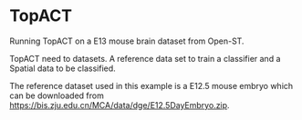 # TopACT
Running TopACT on a E13 mouse brain dataset from Open-ST.

TopACT need to datasets. A reference data set to train a classifier and a Spatial data to be classified. 

The reference dataset used in this example is a E12.5 mouse embryo which can be downloaded from https://bis.zju.edu.cn/MCA/data/dge/E12.5DayEmbryo.zip. 

